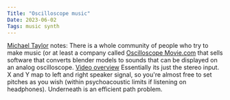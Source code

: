 ```yaml
---
Title: "Oscilloscope music"
Date: 2023-06-02
Tags: music synth 
---
```


[Michael Taylor](https://scholar.google.com/citations?user=lw_MEZgAAAAJ&hl=en&oi=ao) notes:  There is a whole community of people who try to make music (or at least a company called [Oscilloscope Movie.com](https://oscilloscopemusic.com) that sells software that converts blender models to sounds that can be displayed on an analog oscilloscope.  [Video overview](
https://www.youtube.com/watch?v=4gibcRfp4zA)  Essentially its just the stereo input.  X and Y map to left and right speaker signal, so you're almost free to set pitches as you wish (within psychoacoustic limits if listening on headphones).  Underneath is an efficient path problem.